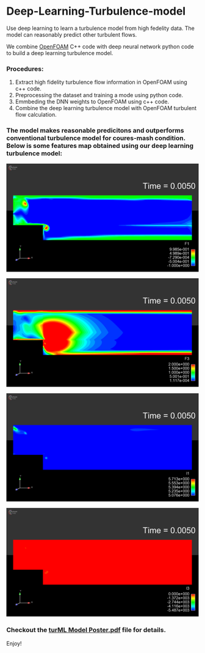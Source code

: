 # Deep-Learning-Turbulence-model
Use deep learning to learn a turbulence model from high fedelity data. The model can reasonably predict other turbulent flows.  

We combine [OpenFOAM](https://www.openfoam.com/) C++ code with deep neural network python code to build a deep learning turbulence model.  

### Procedures:  
1. Extract high fidelity turbulence flow information in OpenFOAM using c++ code.  
2. Preprocessing the dataset and training a mode using python code.   
3. Emmbeding the DNN weights to OpenFOAM using c++ code.  
4. Combine the deep learning turbulence model with OpenFOAM turbulent flow calculation.  

### The model makes reasonable predicitons and outperforms conventional turbulence model for coures-mash condition. Below is some features map obtained using our deep learning turbulence model:
![](https://github.com/fyang235/Deep-Learning-Turbulence-model/blob/master/gif/F1.gif)  

![](https://github.com/fyang235/Deep-Learning-Turbulence-model/blob/master/gif/F3.gif)    

![](https://github.com/fyang235/Deep-Learning-Turbulence-model/blob/master/gif/I1.gif)    

![](https://github.com/fyang235/Deep-Learning-Turbulence-model/blob/master/gif/I3.gif)    


### Checkout the [turML Model Poster.pdf](https://github.com/fyang235/Deep-Learning-Turbulence-model/blob/master/turML%20Model%20Poster.pdf) file for details.  

Enjoy!
